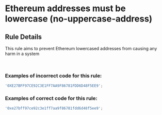 # Ethereum addresses must be lowercase (no-uppercase-address)

## Rule Details

This rule aims to prevent Ethereum lowercased addresses from causing any harm in a system

<br>

### Examples of **incorrect** code for this rule:

```js
'0XE27BFF97CE92C3E1FF7AA9F86781FDD6D48F5EE9';
```

### Examples of **correct** code for this rule:

```js
'0xe27bff97ce92c3e1ff7aa9f86781fdd6d48f5ee9';
```
